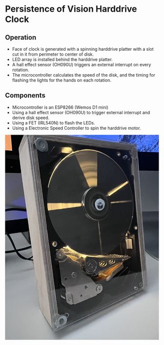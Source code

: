 # Persistence of Vision Harddrive Clock  
## Operation  
- Face of clock is generated with a spinning harddrive platter with a slot cut in it from perimeter to center of disk.  
- LED array is installed behind the harddrive platter.  
- A hall effect sensor (OH090U) triggers an external interrupt on every rotation.  
- The microcontroller calculates the speed of the disk, and the timing for flashing the lights for the hands on each rotation.  

## Components  
- Microcontroller is an ESP8266 (Wemos D1 mini)  
- Using a hall effect sensor (OH090U) to trigger external interrupt and derive disk speed.  
- Using a FET (IRL540N) to flash the LEDs.  
- Using a Electronic Speed Controller to spin the harddrive motor.  

![Finished Project](https://github.com/clumsyCoder00/Persistence-of-Vision-Harddrive-Clock/blob/main/IMG_1824.jpg?raw=true)


